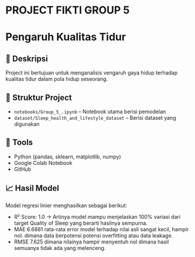 # PROJECT FIKTI GROUP 5

# Pengaruh Kualitas Tidur

## 📌 Deskripsi

Project ini bertujuan untuk menganalisis vengaruh gaya hidup terhadap kualitas tidur dalam pola hidup seseorang.

## 📁 Struktur Project

- `notebooks/Group_5_.ipynb` – Notebook utama berisi pemodelan
- `dataset/Sleep_health_and_lifestyle_dataset` – Berisi dataset yang digunakan

## 🧰 Tools

- Python (pandas, sklearn, matplotlib, numpy)
- Google Colab Notebook
- GitHub

## 📈 Hasil Model

Model regresi linier menghasilkan sebagai berikut:

- R² Score: 1.0 → Artinya model mampu menjelaskan 100% variasi dari target Quality of Sleep yang berarti hasilnya sempurna.
- MAE 6.6881 rata-rata error model terhadap nilai asli sangat kecil, hampir nol. dimana data berpotensi potensi overfitting atau data leakage.
- RMSE 7.625 dimana nilainya hampir menyentuh nol dimana hasil semuanya tidak ada yang melenceng.

